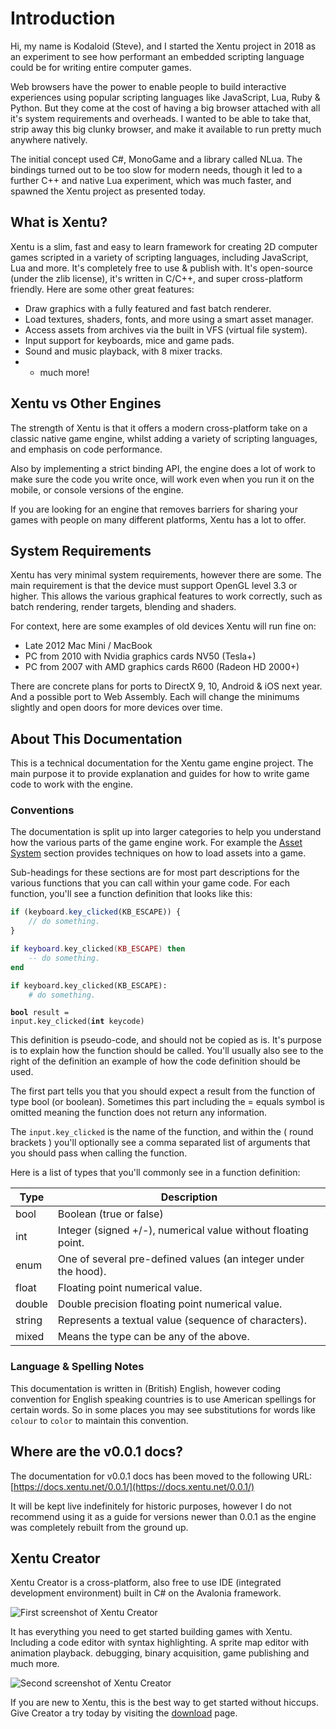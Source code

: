 # Introduction

Hi, my name is Kodaloid (Steve), and I started the Xentu project in 2018 as an 
experiment to see how performant an embedded scripting language could be for
writing entire computer games.

Web browsers have the power to enable people to build interactive experiences 
using popular scripting languages like JavaScript, Lua, Ruby & Python. But they 
come at the cost of having a big browser attached with all it's system 
requirements and overheads. I wanted to be able to take that, strip away this 
big clunky browser, and make it available to run pretty much anywhere natively.

The initial concept used C#, MonoGame and a library called NLua. The bindings 
turned out to be too slow for modern needs, though it led to a further C++ and 
native Lua experiment, which was much faster, and spawned the Xentu project as 
presented today.

## What is Xentu?

Xentu is a slim, fast and easy to learn framework for creating 2D computer 
games scripted in a variety of scripting languages, including JavaScript, Lua 
and more. It's completely free to use & publish with. It's open-source (under 
the zlib license), it's written in C/C++, and super cross-platform friendly. 
Here are some other great features:

- Draw graphics with a fully featured and fast batch renderer.
- Load textures, shaders, fonts, and more using a smart asset manager.
- Access assets from archives via the built in VFS (virtual file system).
- Input support for keyboards, mice and game pads.
- Sound and music playback, with 8 mixer tracks.
- + much more!

## Xentu vs Other Engines

The strength of Xentu is that it offers a modern cross-platform take on a 
classic native game engine, whilst adding a variety of scripting languages, and 
emphasis on code performance.

Also by implementing a strict binding API, the engine does a lot of work to 
make sure the code you write once, will work even when you run it on the 
mobile, or console versions of the engine.

If you are looking for an engine that removes barriers for sharing your games 
with people on many different platforms, Xentu has a lot to offer.

## System Requirements

Xentu has very minimal system requirements, however there are some. The main 
requirement is that the device must support OpenGL level 3.3 or higher. 
This allows the various graphical features to work correctly, such as batch 
rendering, render targets, blending and shaders.

For context, here are some examples of old devices Xentu will run fine on:

- Late 2012 Mac Mini / MacBook
- PC from 2010 with Nvidia graphics cards NV50 (Tesla+)
- PC from 2007 with AMD graphics cards R600 (Radeon HD 2000+)

There are concrete plans for ports to DirectX 9, 10, Android & iOS next year. 
And a possible port to Web Assembly. Each will change the minimums slightly and 
open doors for more devices over time.

## About This Documentation

This is a technical documentation for the Xentu game engine project. The main 
purpose it to provide explanation and guides for how to write game code to work
with the engine.

### Conventions

The documentation is split up into larger categories to help you understand how
the various parts of the game engine work. For example the [Asset System](#asset-system) 
section provides techniques on how to load assets into a game. 

Sub-headings for these sections are for most part descriptions for the various 
functions that you can call within your game code. For each function, you'll
see a function definition that looks like this:

```javascript
if (keyboard.key_clicked(KB_ESCAPE)) {
	// do something.
}
```
```lua
if keyboard.key_clicked(KB_ESCAPE) then
	-- do something.
end
```
```python
if keyboard.key_clicked(KB_ESCAPE):
	# do something.
```

<code class="definition"><b>bool</b> result = input.key_clicked(<b>int</b> keycode)</code>

This definition is pseudo-code, and should not be copied as is. It's purpose is
to explain how the function should be called. You'll usually also see to the 
right of the definition an example of how the code definition should be used.

The first part tells you that you should expect a result from the function of type
bool (or boolean). Sometimes this part including the = equals symbol is omitted
meaning the function does not return any information.

The `input.key_clicked` is the name of the function, and within the (
 round brackets ) you'll optionally see a comma separated list of arguments that 
you should pass when calling the function.

Here is a list of types that you'll commonly see in a function definition:

Type | Description
---- | -----------
bool | Boolean (true or false)
int  | Integer (signed +/-), numerical value without floating point.
enum | One of several pre-defined values (an integer under the hood).
float | Floating point numerical value.
double | Double precision floating point numerical value.
string | Represents a textual value (sequence of characters).
mixed  | Means the type can be any of the above.

### Language & Spelling Notes

This documentation is written in (British) English, however coding convention
for English speaking countries is to use American spellings for certain words. 
So in some places you may see substitutions for words like `colour` to `color` 
to maintain this convention. 

## Where are the v0.0.1 docs?

The documentation for v0.0.1 docs has been moved to the following URL: [https://docs.xentu.net/0.0.1/](https://docs.xentu.net/0.0.1/)

It will be kept live indefinitely for historic purposes, however I do not 
recommend using it as a guide for versions newer than 0.0.1 as the engine was
completely rebuilt from the ground up.

## Xentu Creator

Xentu Creator is a cross-platform, also free to use IDE (integrated development environment) built in C# on the Avalonia framework.

![First screenshot of Xentu Creator](/images/screenshots/creator-01.jpg)

It has everything you need to get started building games with Xentu. Including 
a code editor with syntax highlighting. A sprite map editor with animation 
playback. debugging, binary acquisition, game publishing and much more.

![Second screenshot of Xentu Creator](/images/screenshots/creator-02.jpg)

If you are new to Xentu, this is the best way to get started without hiccups.
Give Creator a try today by visiting the [download](https://xentu.net/download)
page.